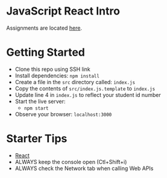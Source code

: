 # JavaScript React Intro

Assignments are located [here](./Assignments.md).

# Getting Started
- Clone this repo using SSH link
- Install dependencies: `npm install`
- Create a file in the `src` directory called: `index.js`
- Copy the contents of `src/index.js.template` to `index.js`
- Update line 4 in `index.js` to reflect your student id number
- Start the live server: 
  - `npm start`
- Observe your browser: `localhost:3000`

# Starter Tips
- [React](https://reactjs.org/)
- ALWAYS keep the console open (Ctl+Shift+i)
- ALWAYS check the Network tab when calling Web APIs
